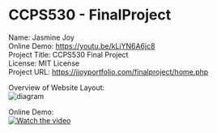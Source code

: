 # CCPS530 - FinalProject

Name: Jasmine Joy <br>
Online Demo: https://youtu.be/kLjYN6A6jc8 <br>
Project Title: CCPS530 Final Project<br>
License: MIT License<br>
Project URL: https://jjoyportfolio.com/finalproject/home.php <br>

Overview of Website Layout:<br>
![diagram](https://user-images.githubusercontent.com/55416635/70406282-39372100-1a0e-11ea-9614-fcd295483e75.png)

Online Demo:<br>
[![Watch the video](![finalproject](https://user-images.githubusercontent.com/55416635/88488988-5437b080-cf5f-11ea-8b6f-282e34cee3eb.png))](https://youtu.be/kLjYN6A6jc8)


